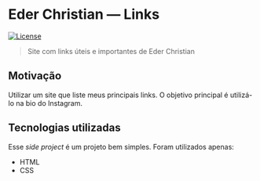 # Eder Christian — Links

[![License](https://img.shields.io/github/license/ederchristian/links?color=%2300d59f)](https://github.com/ederchristian/links/blob/main/LICENSE)

> Site com links úteis e importantes de Eder Christian

## Motivação

Utilizar um site que liste meus principais links. O objetivo principal é utilizá-lo na bio do Instagram.

## Tecnologias utilizadas

Esse _side project_ é um projeto bem simples. Foram utilizados apenas:

- HTML
- CSS
